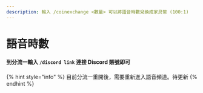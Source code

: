 ```yaml
---
description: 輸入 /coinexchange <數量> 可以將語音時數兌換成家具幣 (100:1)
---
```


# 語音時數

#### 到分流一輸入 `/discord link` 連接 Discord 賬號即可



{% hint style="info" %}
目前分流一重開後，需要重新進入語音頻道。待更新
{% endhint %}


